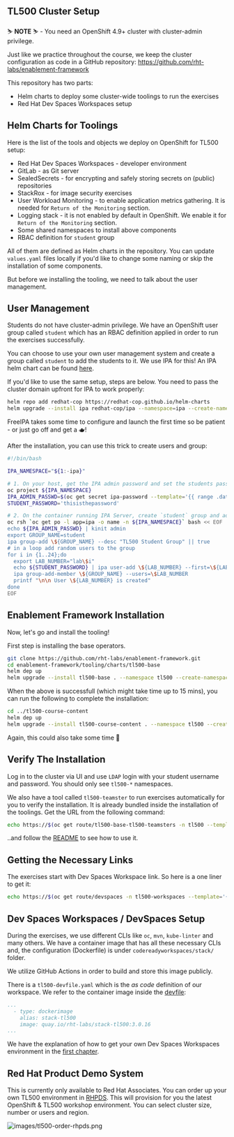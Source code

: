## TL500 Cluster Setup

<p class="warn">
    ⛷️ <b>NOTE</b> ⛷️ - You need an OpenShift 4.9+ cluster with cluster-admin privilege.
</p>

Just like we practice throughout the course, we keep the cluster configuration as code in a GitHub repository: https://github.com/rht-labs/enablement-framework

This repository has two parts:
- Helm charts to deploy some cluster-wide toolings to run the exercises
- Red Hat Dev Spaces Workspaces setup

## Helm Charts for Toolings

Here is the list of the tools and objects we deploy on OpenShift for TL500 setup:

* Red Hat Dev Spaces Workspaces - developer environment
* GitLab - as Git server
* SealedSecrets - for encrypting and safely storing secrets on (public) repositories
* StackRox - for image security exercises
* User Workload Monitoring - to enable application metrics gathering. It is needed for `Return of the Monitoring` section.
* Logging stack - it is not enabled by default in OpenShift. We enable it for `Return of the Monitoring` section.
* Some shared namespaces to install above components
* RBAC definition for `student` group

All of them are defined as Helm charts in the repository. You can update `values.yaml` files locally if you'd like to change some naming or skip the installation of some components.

But before we installing the tooling, we need to talk about the user management.

## User Management
Students do not have cluster-admin privilege. We have an OpenShift user group called `student` which has an RBAC definition applied in order to run the exercises successfully.

You can choose to use your own user management system and create a group called `student` to add the students to it. We use IPA for this! An IPA helm chart can be found [here](https://github.com/redhat-cop/helm-charts/tree/master/charts/ipa).

If you'd like to use the same setup, steps are below. You need to pass the cluster domain upfront for IPA to work properly:

```bash
helm repo add redhat-cop https://redhat-cop.github.io/helm-charts
helm upgrade --install ipa redhat-cop/ipa --namespace=ipa --create-namespace --set app_domain=<CLUSTER_DOMAIN> --set ocp_auth.enabled=true
```
FreeIPA takes some time to configure and launch the first time so be patient - or just go off and get a 🫖!

After the installation, you can use this trick to create users and group:

```bash
#!/bin/bash

IPA_NAMESPACE="${1:-ipa}"

# 1. On your host, get the IPA admin password and set the students password.
oc project ${IPA_NAMESPACE}
IPA_ADMIN_PASSWD=$(oc get secret ipa-password --template='{{ range .data }}{{.}}{{end}}' -n ipa | base64 -d)
STUDENT_PASSWORD='thisisthepassword'

# 2. On the container running IPA Server, create `student` group and add users to it.
oc rsh `oc get po -l app=ipa -o name -n ${IPA_NAMESPACE}` bash << EOF
echo ${IPA_ADMIN_PASSWD} | kinit admin
export GROUP_NAME=student
ipa group-add \${GROUP_NAME} --desc "TL500 Student Group" || true
# in a loop add random users to the group
for i in {1..24};do
  export LAB_NUMBER="lab\$i"
  echo ${STUDENT_PASSWORD} | ipa user-add \${LAB_NUMBER} --first=\${LAB_NUMBER} --last=\${LAB_NUMBER} --email=\${LAB_NUMBER}@redhatlabs.dev --password
  ipa group-add-member \${GROUP_NAME} --users=\$LAB_NUMBER
  printf "\n\n User \${LAB_NUMBER} is created"
done
EOF
```
## Enablement Framework Installation
Now, let's go and install the tooling!

First step is installing the base operators.

```bash
git clone https://github.com/rht-labs/enablement-framework.git
cd enablement-framework/tooling/charts/tl500-base
helm dep up
helm upgrade --install tl500-base . --namespace tl500 --create-namespace
```

When the above is successfull (which might take time up to 15 mins), you can run the following to complete the installation:

```bash
cd ../tl500-course-content
helm dep up
helm upgrade --install tl500-course-content . --namespace tl500 --create-namespace
```
Again, this could also take some time 🙈

## Verify The Installation
Log in to the cluster via UI and use `LDAP` login with your student username and password. You should only see `tl500-*` namespaces.

We also have a tool called `tl500-teamster` to run exercises automatically for you to verify the installation. It is already bundled inside the installation of the toolings. Get the URL from the following command:

```bash
echo https://$(oc get route/tl500-base-tl500-teamsters -n tl500 --template='{{.spec.host}}')
```

..and follow the [README](https://github.com/rht-labs/tl500-teamsters) to see how to use it.

## Getting the Necessary Links
The exercises start with Dev Spaces Workspace link. So here is a one liner to get it:

```bash
echo https://$(oc get route/devspaces -n tl500-workspaces --template='{{.spec.host}}')
```

## Dev Spaces Workspaces / DevSpaces Setup

During the exercises, we use different CLIs like `oc`, `mvn`, `kube-linter` and many others. We have a container image that has all these necessary CLIs and, the configuration (Dockerfile) is under `codereadyworkspaces/stack/` folder.

We utilize GitHub Actions in order to build and store this image publicly.

There is a `tl500-devfile.yaml` which is the _as code_ definition of our workspace. We refer to the container image inside the [devfile](https://github.com/rht-labs/enablement-framework/blob/main/codereadyworkspaces/tl500-devfile.yaml#L29):

```yaml
...
  - type: dockerimage
    alias: stack-tl500
    image: quay.io/rht-labs/stack-tl500:3.0.16
...
```

We have the explanation of how to get your own Dev Spaces Workspaces environment in the [first chapter](1-the-manual-menace/1-the-basics).

## Red Hat Product Demo System

This is currently only available to Red Hat Associates. You can order up your own TL500 environment in [RHPDS](https://demo.redhat.com/catalog?search=tl500). This will provision for you the latest OpenShift & TL500 workshop environment. You can select cluster size, number or users and region.

![images/tl500-order-rhpds.png](images/tl500-order-rhpds.png)

